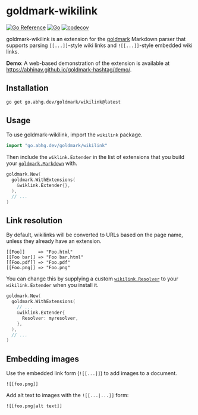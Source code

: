 # goldmark-wikilink

[![Go Reference](https://pkg.go.dev/badge/go.abhg.dev/goldmark/wikilink.svg)](https://pkg.go.dev/go.abhg.dev/goldmark/wikilink)
[![Go](https://github.com/abhinav/goldmark-wikilink/actions/workflows/go.yml/badge.svg)](https://github.com/abhinav/goldmark-wikilink/actions/workflows/go.yml)
[![codecov](https://codecov.io/gh/abhinav/goldmark-wikilink/branch/main/graph/badge.svg?token=W98KYF8SPE)](https://codecov.io/gh/abhinav/goldmark-wikilink)

goldmark-wikilink is an extension for the [goldmark] Markdown parser that
supports parsing `[[...]]`-style wiki links
and `![[...]]`-style embedded wiki links.

  [goldmark]: http://github.com/yuin/goldmark

**Demo**:
A web-based demonstration of the extension is available at
<https://abhinav.github.io/goldmark-hashtag/demo/>.

## Installation

```bash
go get go.abhg.dev/goldmark/wikilink@latest
```

## Usage

To use goldmark-wikilink, import the `wikilink` package.

```go
import "go.abhg.dev/goldmark/wikilink"
```

Then include the `wiklink.Extender` in the list of extensions
that you build your [`goldmark.Markdown`] with.

  [`goldmark.Markdown`]: https://pkg.go.dev/github.com/yuin/goldmark#Markdown

```go
goldmark.New(
  goldmark.WithExtensions(
    &wiklink.Extender{},
  ),
  // ...
)
```

## Link resolution

By default, wikilinks will be converted to URLs based on the page name,
unless they already have an extension.

    [[Foo]]     => "Foo.html"
    [[Foo bar]] => "Foo bar.html"
    [[Foo.pdf]] => "Foo.pdf"
    [[Foo.png]] => "Foo.png"

You can change this by supplying a custom [`wikilink.Resolver`]
to your `wikilink.Extender` when you install it.

  [`wikilink.Resolver`]: https://pkg.go.dev/go.abhg.dev/goldmark/wikilink#Resolver

```go
goldmark.New(
  goldmark.WithExtensions(
    // ...
    &wiklink.Extender{
      Resolver: myresolver,
    },
  ),
  // ...
)
```

## Embedding images

Use the embedded link form (`![[...]]`) to add images to a document.

    ![[foo.png]]

Add alt text to images with the `![[...|...]]` form:

    ![[foo.png|alt text]]

